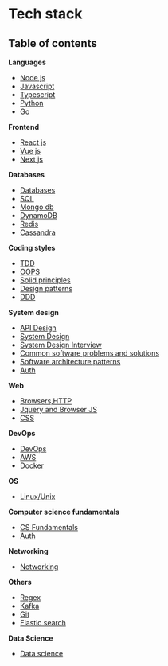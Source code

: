 # Tech stack

## Table of contents

**Languages**
- [Node js](Node/README.md)
- [Javascript](Javascript/README.md)
- [Typescript](Typescript/README.md)
- [Python](Python/README.md)
- [Go](Golang/README.md)

**Frontend**
- [React js](React/README.md)
- [Vue js](Vue/README.md)
- [Next js](Nextjs/README.md)

**Databases**
- [Databases](Databases/README.md)
- [SQL](SQL/README.md)
- [Mongo db](Mongodb/README.md)
- [DynamoDB](AWS/DynamoDB.md)
- [Redis](Redis/README.md)
- [Cassandra](Cassandra/README.md)

**Coding styles**
- [TDD](TDD/Readme.md)
- [OOPS](OOPS/README.md)
- [Solid principles](DesignPatterns/README.MD#solid-principles)
- [Design patterns](DesignPatterns/README.MD)
- [DDD](DDD/Implementation/README.md)

**System design**
- [API Design](System%20Design/API_design.md)
- [System Design](System%20Design/README.md)
- [System Design Interview](System%20Design/Interviews.md)
- [Common software problems and solutions](System%20Design/solutions.md)
- [Software architecture patterns](SoftwareArchitecture/README.md)
- [Auth](Auth/README.md)

**Web**
- [Browsers,HTTP](Browsers%20Http%20Web/README.md)
- [Jquery and Browser JS](Jquery%20and%20Browser%20JS/README.md)
- [CSS](CSS%20SCSS%20SASS/README.md)

**DevOps**
- [DevOps](DevOps/README.md)
- [AWS](AWS/README.md)
- [Docker](Docker/README.md)

**OS**
- [Linux/Unix](Linux/README.md)

**Computer science fundamentals**
- [CS Fundamentals](ComputerScience/README.md)
- [Auth](Auth/README.md)

**Networking**
- [Networking](Networking/README.md)

**Others**
- [Regex](Regex/README.md)
- [Kafka](Kafka/README.md)
- [Git](Git/README.md)
- [Elastic search](Elastic%20search/README.md)

**Data Science**
- [Data science](DataScience/README.md)

